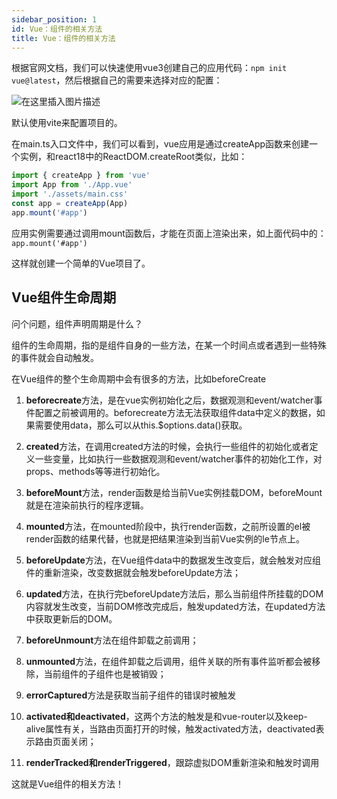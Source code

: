 ```yaml
---
sidebar_position: 1
id: Vue：组件的相关方法
title: Vue：组件的相关方法
---
```


根据官网文档，我们可以快速使用vue3创建自己的应用代码：`npm init vue@latest`，然后根据自己的需要来选择对应的配置：

![在这里插入图片描述](https://img-blog.csdnimg.cn/cf160d0518f040a68b506da446235e6e.png)

默认使用vite来配置项目的。

在main.ts入口文件中，我们可以看到，vue应用是通过createApp函数来创建一个实例，和react18中的ReactDOM.createRoot类似，比如：

```javascript
import { createApp } from 'vue'
import App from './App.vue'
import './assets/main.css'
const app = createApp(App)
app.mount('#app')
```
应用实例需要通过调用mount函数后，才能在页面上渲染出来，如上面代码中的：`app.mount('#app')`

这样就创建一个简单的Vue项目了。

## Vue组件生命周期
问个问题，组件声明周期是什么？

组件的生命周期，指的是组件自身的一些方法，在某一个时间点或者遇到一些特殊的事件就会自动触发。

在Vue组件的整个生命周期中会有很多的方法，比如beforeCreate

1.  **beforecreate**方法，是在vue实例初始化之后，数据观测和event/watcher事件配置之前被调用的。beforecreate方法无法获取组件data中定义的数据，如果需要使用data，那么可以从this.$options.data()获取。
2. **created**方法，在调用created方法的时候，会执行一些组件的初始化或者定义一些变量，比如执行一些数据观测和event/watcher事件的初始化工作，对props、methods等等进行初始化。

3. **beforeMount**方法，render函数是给当前Vue实例挂载DOM，beforeMount就是在渲染前执行的程序逻辑。

4. **mounted**方法，在mounted阶段中，执行render函数，之前所设置的el被render函数的结果代替，也就是把结果渲染到当前Vue实例的le节点上。
5. **beforeUpdate**方法，在Vue组件data中的数据发生改变后，就会触发对应组件的重新渲染，改变数据就会触发beforeUpdate方法；
6. **updated**方法，在执行完beforeUpdate方法后，那么当前组件所挂载的DOM内容就发生改变，当前DOM修改完成后，触发updated方法，在updated方法中获取更新后的DOM。
7. **beforeUnmount**方法在组件卸载之前调用；
8. **unmounted**方法，在组件卸载之后调用，组件关联的所有事件监听都会被移除，当前组件的子组件也是被销毁；
9. **errorCaptured**方法是获取当前子组件的错误时被触发
10. **activated和deactivated**，这两个方法的触发是和vue-router以及keep-alive属性有关，当路由页面打开的时候，触发activated方法，deactivated表示路由页面关闭；
11. **renderTracked和renderTriggered**，跟踪虚拟DOM重新渲染和触发时调用

这就是Vue组件的相关方法！